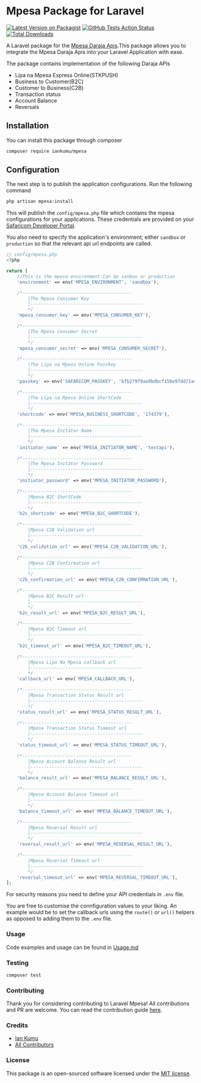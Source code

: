 # Mpesa Package for Laravel

[![Latest Version on Packagist](https://img.shields.io/packagist/v/Iankumu/mpesa.svg?style=flat-square)](https://packagist.org/packages/Iankumu/mpesa)
[![GitHub Tests Action Status](https://img.shields.io/github/actions/workflow/status/Iankumu/mpesa/ci.yml?branch=main&label=tests&style=flat-square)](https://github.com/Iankumu/mpesa/actions?query=workflow%3Arun-tests+branch%3Amain)
[![Total Downloads](https://img.shields.io/packagist/dt/Iankumu/mpesa.svg?style=flat-square)](https://packagist.org/packages/Iankumu/mpesa)

A Laravel package for the [Mpesa Daraja Apis](https://developer.safaricom.co.ke/APIs).This package allows you to integrate the Mpesa Daraja Apis into your Laravel Application with ease.

The package contains implementation of the following Daraja APIs

- Lipa na Mpesa Express Online(STKPUSH)
- Business to Customer(B2C)
- Customer to Business(C2B)
- Transaction status
- Account Balance
- Reversals

## Installation

You can install this package through composer

```bash
composer require iankumu/mpesa
```

## Configuration

The next step is to publish the application configurations. Run the following command

```bash
php artisan mpesa:install
```

This will publish the `config/mpesa.php` file which contains the mpesa configurations for your applications. These credentials are provided on your [Safaricom Developer Portal](https://developer.safaricom.co.ke/).

You also need to specify the application's environment; either `sandbox` or `production` so that the relevant api url endpoints are called.

```php
// config/mpesa.php
<?php

return [
    //This is the mpesa environment.Can be sanbox or production
    'environment' => env('MPESA_ENVIRONMENT', 'sandbox'),

    /*-----------------------------------------
        |The Mpesa Consumer Key
        |------------------------------------------
        */
    'mpesa_consumer_key' => env('MPESA_CONSUMER_KEY'),

    /*-----------------------------------------
        |The Mpesa Consumer Secret
        |------------------------------------------
        */
    'mpesa_consumer_secret' => env('MPESA_CONSUMER_SECRET'),

    /*-----------------------------------------
        |The Lipa na Mpesa Online Passkey
        |------------------------------------------
        */
    'passkey' => env('SAFARICOM_PASSKEY', 'bfb279f9aa9bdbcf158e97dd71a467cd2e0c893059b10f78e6b72ada1ed2c919'),

    /*-----------------------------------------
        |The Lipa na Mpesa Online ShortCode
        |------------------------------------------
        */
    'shortcode' => env('MPESA_BUSINESS_SHORTCODE', '174379'),

    /*-----------------------------------------
        |The Mpesa Initator Name
        |------------------------------------------
        */
    'initiator_name' => env('MPESA_INITIATOR_NAME', 'testapi'),

    /*-----------------------------------------
        |The Mpesa Initator Password
        |------------------------------------------
        */
    'initiator_password' => env('MPESA_INITIATOR_PASSWORD'),

    /*-----------------------------------------
        |Mpesa B2C ShortCode
        |------------------------------------------
        */
    'b2c_shortcode' => env('MPESA_B2C_SHORTCODE'),

    /*-----------------------------------------
        |Mpesa C2B Validation url
        |------------------------------------------
        */
    'c2b_validation_url' => env('MPESA_C2B_VALIDATION_URL'),

    /*-----------------------------------------
        |Mpesa C2B Confirmation url
        |------------------------------------------
        */
    'c2b_confirmation_url' => env('MPESA_C2B_CONFIRMATION_URL'),

    /*-----------------------------------------
        |Mpesa B2C Result url
        |------------------------------------------
        */
    'b2c_result_url' => env('MPESA_B2C_RESULT_URL'),

    /*-----------------------------------------
        |Mpesa B2C Timeout url
        |------------------------------------------
        */
    'b2c_timeout_url' => env('MPESA_B2C_TIMEOUT_URL'),

    /*-----------------------------------------
        |Mpesa Lipa Na Mpesa callback url
        |------------------------------------------
        */
    'callback_url' => env('MPESA_CALLBACK_URL'),

    /*-----------------------------------------
        |Mpesa Transaction Status Result url
        |------------------------------------------
        */
    'status_result_url' => env('MPESA_STATUS_RESULT_URL'),

    /*-----------------------------------------
        |Mpesa Transaction Status Timeout url
        |------------------------------------------
        */
    'status_timeout_url' => env('MPESA_STATUS_TIMEOUT_URL'),

    /*-----------------------------------------
        |Mpesa Account Balance Result url
        |------------------------------------------
        */
    'balance_result_url' => env('MPESA_BALANCE_RESULT_URL'),

    /*-----------------------------------------
        |Mpesa Account Balance Timeout url
        |------------------------------------------
        */
    'balance_timeout_url' => env('MPESA_BALANCE_TIMEOUT_URL'),

    /*-----------------------------------------
        |Mpesa Reversal Result url
        |------------------------------------------
        */
    'reversal_result_url' => env('MPESA_REVERSAL_RESULT_URL'),

    /*-----------------------------------------
        |Mpesa Reversal Timeout url
        |------------------------------------------
        */
    'reversal_timeout_url' => env('MPESA_REVERSAL_TIMEOUT_URL'),
];

```

For security reasons you need to define your API credentials in `.env` file.

You are free to customise the connfiguration values to your liking. An example would be to set the callback urls using the `route()` or `url()` helpers as opposed to adding them to the `.env` file.

### Usage

Code examples and usage can be found in [Usage.md](USAGE.md)

### Testing

```bash
composer test
```

### Contributing

Thank you for considering contributing to Laravel Mpesa! All contributions and PR are welcome. You can read the contribution guide [here](CONTRIBUTING.md).

### Credits

- [Ian Kumu](https://github.com/IanKumu)
- [All Contributors](../../contributors)

### License

This package is an open-sourced software licensed under the [MIT license](LICENSE.md).
